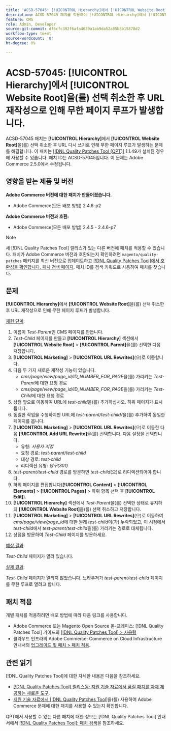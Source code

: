 ```yaml
---
title: 'ACSD-57045: [!UICONTROL Hierarchy]에서 [!UICONTROL Website Root]을(를) 선택 취소한 후 URL 재작성으로 인해 무한 페이지 루프가 발생합니다.'
description: ACSD-57045 패치를 적용하여 [!UICONTROL Hierarchy]에서 [!UICONTROL Website Root]을(를) 선택 취소한 후 URL 재작성으로 인해 무한 페이지 루프가 발생하는 Adobe Commerce 문제를 해결합니다.
feature: CMS
role: Admin, Developer
source-git-commit: df6cfc392f6afa4639a1ab9da52a85b8b15878d2
workflow-type: tm+mt
source-wordcount: '0'
ht-degree: 0%

---
```



# ACSD-57045: [!UICONTROL Hierarchy]에서 [!UICONTROL Website Root]을(를) 선택 취소한 후 URL 재작성으로 인해 무한 페이지 루프가 발생합니다.

ACSD-57045 패치는 **[!UICONTROL Hierarchy]**&#x200B;에서 **[!UICONTROL Website Root]**&#x200B;을(를) 선택 취소한 후 URL 다시 쓰기로 인해 무한 페이지 루프가 발생하는 문제를 해결합니다. 이 패치는 [[!DNL Quality Patches Tool (QPT)]](/help/announcements/adobe-commerce-announcements/magento-quality-patches-released-new-tool-to-self-serve-quality-patches.md) 1.1.49가 설치된 경우에 사용할 수 있습니다. 패치 ID는 ACSD-57045입니다. 이 문제는 Adobe Commerce 2.5.0에서 수정됩니다.

## 영향을 받는 제품 및 버전

**Adobe Commerce 버전에 대한 패치가 만들어졌습니다.**

* Adobe Commerce(모든 배포 방법) 2.4.6-p2

**Adobe Commerce 버전과 호환:**

* Adobe Commerce(모든 배포 방법) 2.4.5 - 2.4.6-p7

>[!NOTE]
>
>새 [!DNL Quality Patches Tool] 릴리스가 있는 다른 버전에 패치를 적용할 수 있습니다. 패치가 Adobe Commerce 버전과 호환되는지 확인하려면 `magento/quality-patches` 패키지를 최신 버전으로 업데이트하고 [[!DNL Quality Patches Tool]에서 호환성을 확인합니다. 패치 검색 페이지](https://experienceleague.adobe.com/tools/commerce-quality-patches/index.html). 패치 ID를 검색 키워드로 사용하여 패치를 찾습니다.

## 문제

**[!UICONTROL Hierarchy]**&#x200B;에서 **[!UICONTROL Website Root]**&#x200B;을(를) 선택 취소한 후 URL 재작성으로 인해 무한 페이지 루프가 발생합니다.

<u>재현 단계</u>:

1. 이름이 *Test-Parent*&#x200B;인 CMS 페이지를 만듭니다.
1. *Test-Child* 페이지를 만들고 **[!UICONTROL Hierarchy]** 섹션에서 **[!UICONTROL Website Root]** > **[!UICONTROL Parent]**&#x200B;을(를) 선택한 다음 저장합니다.
1. **[!UICONTROL Marketing]** > **[!UICONTROL URL Rewrites]**(으)로 이동합니다.
1. 다음 두 가지 새로운 재작성 기능이 있습니다.
   * *cms/page/view/page_id/ID_NUMBER_FOR_PAGE*&#x200B;을(를) 가리키는 *Test-Parent*&#x200B;에 대한 요청 경로
   * *cms/page/view/page_id/ID_NUMBER_FOR_PAGE*&#x200B;을(를) 가리키는 *Test-Child*&#x200B;에 대한 요청 경로
1. 상점 앞으로 이동하여 URL에 *test-child*&#x200B;을(를) 추가하십시오. 하위 페이지가 표시됩니다.
1. 동일한 작업을 수행하지만 URL에 *test-parent/test-child/*&#x200B;을(를) 추가하여 동일한 페이지를 봅니다.
1. **[!UICONTROL Marketing]** > **[!UICONTROL URL Rewrites]**(으)로 이동한 다음 **[!UICONTROL Add URL Rewrite]**&#x200B;을(를) 선택합니다. 다음 설정을 선택합니다.
   * 유형: *사용자 지정*
   * 요청 경로: *test-parent/test-child*
   * 대상 경로: *test-child*
   * 리디렉션 유형: *영구(301)*
1. *test-parent/test-child* 경로를 방문하면 *test-child*(으)로 리디렉션되어야 합니다.
1. 하위 페이지를 편집합니다(**[!UICONTROL Content]** > **[!UICONTROL Elements]** > **[!UICONTROL Pages]** > 하위 항목 선택 후 **[!UICONTROL Edit]**).
1. **[!UICONTROL Hierarchy]** 섹션에서 *Test-Parent*&#x200B;을(를) 선택한 상태로 유지하되 **[!UICONTROL Website Root]**&#x200B;을(를) 선택 취소하고 저장합니다.
1. **[!UICONTROL Marketing]** > **[!UICONTROL URL Rewrites]**(으)로 이동하여 *cms/page/view/page_id*&#x200B;에 대한 원래 *test-child*&#x200B;이(가) 누락되었고, 이 시점에서 *test-child*&#x200B;에서 *test-parent/test-child*&#x200B;을(를) 가리키는 경로로 대체됩니다.
1. 상점을 방문하여 *Test-Child* 페이지를 방문하세요.

<u>예상 결과</u>:

*Test-Child* 페이지가 열려 있습니다.

<u>실제 결과</u>:

*Test-Child* 페이지가 열리지 않았습니다. 브라우저가 *test-parent/test-child* 페이지를 무한 루프로 열려고 합니다.

## 패치 적용

개별 패치를 적용하려면 배포 방법에 따라 다음 링크를 사용합니다.

* Adobe Commerce 또는 Magento Open Source 온-프레미스: [!DNL Quality Patches Tool] 가이드의 [[!DNL Quality Patches Tool] > 사용량](https://experienceleague.adobe.com/docs/commerce-operations/tools/quality-patches-tool/usage.html)
* 클라우드 인프라의 Adobe Commerce: Commerce on Cloud Infrastructure 안내서의 [업그레이드 및 패치 > 패치 적용](https://experienceleague.adobe.com/docs/commerce-cloud-service/user-guide/develop/upgrade/apply-patches.html).

## 관련 읽기

[!DNL Quality Patches Tool]에 대한 자세한 내용은 다음을 참조하세요.

* [[!DNL Quality Patches Tool] 릴리스됨: 지원 기술 자료에서 품질 패치를 자체 제공하는 새로운 도구](/help/announcements/adobe-commerce-announcements/magento-quality-patches-released-new-tool-to-self-serve-quality-patches.md).
* [지원 기술 자료에서  [!DNL Quality Patches Tool]](/help/support-tools/patches-available-in-qpt-tool/check-patch-for-magento-issue-with-magento-quality-patches.md)을(를) 사용하여 Adobe Commerce 문제에 대한 패치를 사용할 수 있는지 확인합니다.

QPT에서 사용할 수 있는 다른 패치에 대한 정보는 [!DNL Quality Patches Tool] 안내서에서 [[!DNL Quality Patches Tool]: 패치 검색](https://experienceleague.adobe.com/tools/commerce-quality-patches/index.html)을 참조하세요.
